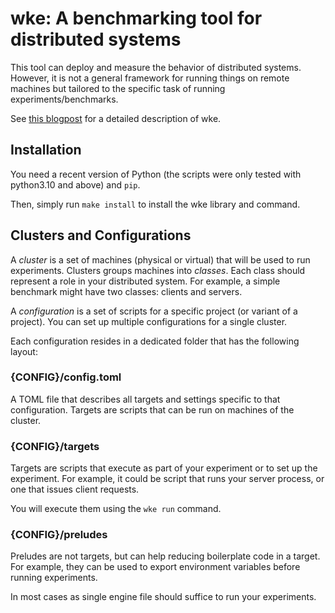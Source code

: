 # wke: A benchmarking tool for distributed systems  

This tool can deploy and measure the behavior of distributed systems. However, it is not a general framework for running things on remote machines but tailored to the specific task of running experiments/benchmarks.

See [this blogpost](https://kaimast.com/notes/wickie/) for a detailed description of wke.

## Installation

You need a recent version of Python (the scripts were only tested with python3.10 and above) and `pip`.

Then, simply run `make install` to install the wke library and command.

## Clusters and Configurations

A *cluster* is a set of machines (physical or virtual) that will be used to run experiments.
Clusters groups machines into *classes*. Each class should represent a role in your distributed system.
For example, a simple benchmark might have two classes: clients and servers.

A *configuration* is a set of scripts for a specific project (or variant of a project). You can set up multiple configurations for a single cluster.

Each configuration resides in a dedicated folder that has the following layout:

### {CONFIG}/config.toml

A TOML file that describes all targets and settings specific to that configuration. Targets are scripts that can be run on machines of the cluster.

### {CONFIG}/targets

Targets are scripts that execute as part of your experiment or to set up the experiment. For example, it could be script that runs your server process, or one that issues client requests.

You will execute them using the `wke run` command.

### {CONFIG}/preludes

Preludes are not targets, but can help reducing boilerplate code in a target. For example, they can be used to export environment variables before running experiments.

In most cases as single engine file should suffice to run your experiments.
